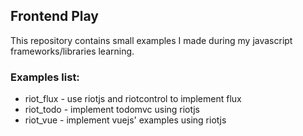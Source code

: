 ## Frontend Play

This repository contains small examples I made during my javascript frameworks/libraries learning.

### Examples list:
* riot_flux - use riotjs and riotcontrol to implement flux
* riot_todo - implement todomvc using riotjs
* riot_vue - implement vuejs' examples using riotjs
